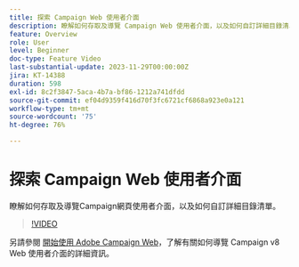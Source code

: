 ```yaml
---
title: 探索 Campaign Web 使用者介面
description: 瞭解如何存取及導覽 Campaign Web 使用者介面，以及如何自訂詳細目錄清單。探索 AI 支援的知識助理。
feature: Overview
role: User
level: Beginner
doc-type: Feature Video
last-substantial-update: 2023-11-29T00:00:00Z
jira: KT-14388
duration: 598
exl-id: 8c2f3847-5aca-4b7a-bf86-1212a741dfdd
source-git-commit: ef04d9359f416d70f3fc6721cf6868a923e0a121
workflow-type: tm+mt
source-wordcount: '75'
ht-degree: 76%

---
```


# 探索 Campaign Web 使用者介面

瞭解如何存取及導覽Campaign網頁使用者介面，以及如何自訂詳細目錄清單。

>[!VIDEO](https://video.tv.adobe.com/v/3427278/?learn=on)

另請參閱 [開始使用 Adobe Campaign Web](https://experienceleague.adobe.com/docs/campaign-web/v8/start/get-started.html?lang=zh-Hant)，了解有關如何導覽 Campaign v8 Web 使用者介面的詳細資訊。
